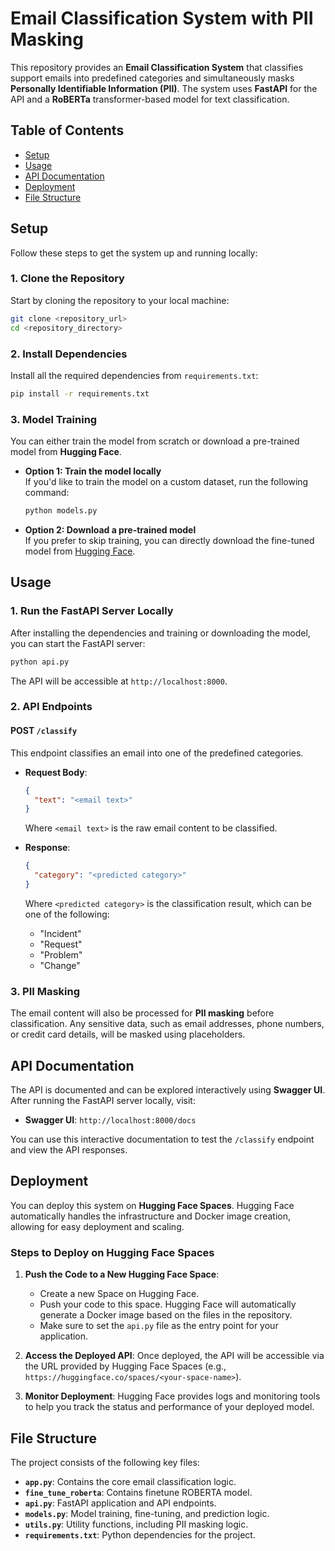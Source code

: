 
# Email Classification System with PII Masking

This repository provides an **Email Classification System** that classifies support emails into predefined categories and simultaneously masks **Personally Identifiable Information (PII)**. The system uses **FastAPI** for the API and a **RoBERTa** transformer-based model for text classification.

## Table of Contents

- [Setup](#setup)
- [Usage](#usage)
- [API Documentation](#api)
- [Deployment](#deployment)
- [File Structure](#file-structure)

## Setup

Follow these steps to get the system up and running locally:

### 1. Clone the Repository

Start by cloning the repository to your local machine:

```bash
git clone <repository_url>
cd <repository_directory>
```

### 2. Install Dependencies

Install all the required dependencies from `requirements.txt`:

```bash
pip install -r requirements.txt
```

### 3. Model Training

You can either train the model from scratch or download a pre-trained model from **Hugging Face**.

- **Option 1: Train the model locally**  
   If you'd like to train the model on a custom dataset, run the following command:

   ```bash
   python models.py
   ```

- **Option 2: Download a pre-trained model**  
   If you prefer to skip training, you can directly download the fine-tuned model from [Hugging Face](https://huggingface.co/spaces/sachinmosambe/email_classification).

## Usage

### 1. Run the FastAPI Server Locally

After installing the dependencies and training or downloading the model, you can start the FastAPI server:

```bash
python api.py
```

The API will be accessible at `http://localhost:8000`.

### 2. API Endpoints

#### **POST** `/classify`
This endpoint classifies an email into one of the predefined categories.

- **Request Body**:

  ```json
  {
    "text": "<email text>"
  }
  ```

  Where `<email text>` is the raw email content to be classified.

- **Response**:

  ```json
  {
    "category": "<predicted category>"
  }
  ```

  Where `<predicted category>` is the classification result, which can be one of the following:
  - "Incident"
  - "Request"
  - "Problem"
  - "Change"

### 3. PII Masking

The email content will also be processed for **PII masking** before classification. Any sensitive data, such as email addresses, phone numbers, or credit card details, will be masked using placeholders.

## API Documentation

The API is documented and can be explored interactively using **Swagger UI**. After running the FastAPI server locally, visit:

- **Swagger UI**: `http://localhost:8000/docs`

You can use this interactive documentation to test the `/classify` endpoint and view the API responses.

## Deployment

You can deploy this system on **Hugging Face Spaces**. Hugging Face automatically handles the infrastructure and Docker image creation, allowing for easy deployment and scaling.

### Steps to Deploy on Hugging Face Spaces

1. **Push the Code to a New Hugging Face Space**:
   - Create a new Space on Hugging Face.
   - Push your code to this space. Hugging Face will automatically generate a Docker image based on the files in the repository.
   - Make sure to set the `api.py` file as the entry point for your application.

2. **Access the Deployed API**:
   Once deployed, the API will be accessible via the URL provided by Hugging Face Spaces (e.g., `https://huggingface.co/spaces/<your-space-name>`).

3. **Monitor Deployment**:
   Hugging Face provides logs and monitoring tools to help you track the status and performance of your deployed model.

## File Structure

The project consists of the following key files:

- **`app.py`**: Contains the core email classification logic.
-  **`fine_tune_roberta`**: Contains finetune ROBERTA model.
- **`api.py`**: FastAPI application and API endpoints.
- **`models.py`**: Model training, fine-tuning, and prediction logic.
- **`utils.py`**: Utility functions, including PII masking logic.
- **`requirements.txt`**: Python dependencies for the project.



